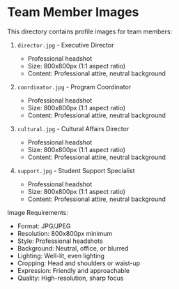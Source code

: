 # Team Member Images

This directory contains profile images for team members:

1. `director.jpg` - Executive Director
   - Professional headshot
   - Size: 800x800px (1:1 aspect ratio)
   - Content: Professional attire, neutral background

2. `coordinator.jpg` - Program Coordinator
   - Professional headshot
   - Size: 800x800px (1:1 aspect ratio)
   - Content: Professional attire, neutral background

3. `cultural.jpg` - Cultural Affairs Director
   - Professional headshot
   - Size: 800x800px (1:1 aspect ratio)
   - Content: Professional attire, neutral background

4. `support.jpg` - Student Support Specialist
   - Professional headshot
   - Size: 800x800px (1:1 aspect ratio)
   - Content: Professional attire, neutral background

Image Requirements:
- Format: JPG/JPEG
- Resolution: 800x800px minimum
- Style: Professional headshots
- Background: Neutral, office, or blurred
- Lighting: Well-lit, even lighting
- Cropping: Head and shoulders or waist-up
- Expression: Friendly and approachable
- Quality: High-resolution, sharp focus 